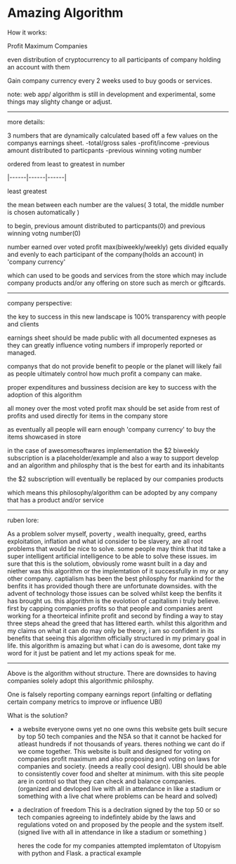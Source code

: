 # Amazing Algorithm
How it works:

Profit Maximum Companies

even distribution of cryptocurrency to all participants of company holding an account with them

Gain company currency every 2 weeks used to buy goods or services.

note: web app/ algorithm is still in development and experimental, some things may slighty change or adjust.

---------------------------------------------------------------------------------------------------------------------------------
more details:

3 numbers that are dynamically calculated based off a few values on the companys earnings sheet.
-total/gross sales
-profit/income
-previous amount distributed to particpants
-previous winning voting number

ordered from least to greatest in number

|------|------|------|

least             greatest

the mean between each number are the values( 3 total, the middle number is chosen automatically )

to begin, previous amount distributed to particpants(0) and previous winning votng number(0)

number earned over voted profit max(biweekly/weekly) gets divided equally and evenly to each participant of the company(holds an account) in 'company currency'

which can used to be goods and services from the store which may include company products and/or any offering on store such as merch or giftcards.

-------------------------------------------------------------------------------------------------------------------------------------------
company perspective:

the key to success in this new landscape is 100% transparency with people and clients

earnings sheet should be made public with all documented expneses as they can greatly influence voting numbers if improperly reported or managed.

companys that do not provide benefit to people or the planet will likely fail as people ultimately control how much profit a company can make.

proper expenditures and bussiness decision are key to success with the adoption of this algorithm

all money over the most voted profit max should be set aside from rest of profits and used directly for items in the company store

as eventually all people will earn enough 'company currency' to buy the items showcased in store

in the case of awesomesoftwares implementation the $2 biweekly subscription is a placeholder/example and also a way to support develop and an algorithm and philosphy that is the best for earth and its inhabitants

the $2 subscription will eventually be replaced by our companies products

which means this philosophy/algorithm can be adopted by any company that has a product and/or service

-----------------------------------------------------------------------------------------------------------------------------------------
ruben lore:

As a problem solver myself, poverty , wealth inequalty, greed, earths exploitation, inflation and what id consider to be slavery, are all root problems that would be nice to solve. some people may think that itd take a super intelligent artificial intelligence to be able to solve these issues. im sure that this is the solutiom, obviously rome wasnt built in a day and niether was this algorithm or the implemtation of it successfully in my or any other company. captialism has been the best philosphy for mankind for the benfits it has provided though there are unfortunate downsides. with the advent of technology those issues can be solved whilst keep the benfits it has brought us. this algorithm is the evolotion of capitalism i truly believe. first by capping companies profits so that people and companies arent working for a theorteical infinite profit and second by finding a way to stay three steps ahead the greed that has littered earth. whilst this algorithm and my claims on what it can do may only be theory, i am so confident in its benefits that seeing this algorithm officially structured in my primary goal in life. this algorithm is amazing but what i can do is awesome, dont take my word for it just be patient and let my actions speak for me.



_____________

Above is the algorithm without structure. There are downsides to having companies solely adopt this algorithmic philosphy.

One is falsely reporting company earnings report
(infalting or deflating certain company metrics to improve or influence UBI)


What is the solution?



- a website everyone owns yet no one owns
    this website gets built secure by top 50 tech companies and the NSA so that it cannot be hacked for atleast hundreds if not thousands of years.
    theres nothing we cant do if we come together. This website is built and designed for voting on companies profit maximum and also proposing and voting on laws for companies and society.
    (needs a really cool design). UBI should be able to consistently cover food and shelter at minimum. with this site people are in control so that they can check and balance companies.
    (organized and devloped live with all in attendance in like a stadium or something with a live chat where problems can be heard and solved)

- a declration of freedom
    This is a declration signed by the top 50 or so tech companies agreeing to indefintely abide by the laws and regulations voted on and proposed by the people and the system itself.
    (signed live with all in attendance in like a stadium or something )
    
   heres the code for my companies attempted implemtaton of Utopyism with python and Flask.
   a practical example
